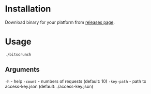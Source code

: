 # Installation

Download binary for your platform from
[releases page](https://github.com/EgorHenek/bitscrunch/releases/latest).

# Usage

```bash
./bitscrunch
```

## Arguments

`-h` - help `-count` - numbers of requests (default: 10) `-key-path` - path to
access-key.json (default: ./access-key.json)
